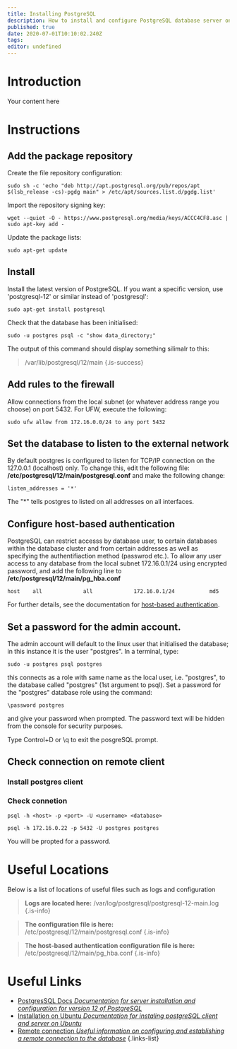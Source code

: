 ```yaml
---
title: Installing PostgreSQL
description: How to install and configure PostgreSQL database server on Ubuntu 18.04.4 LTS
published: true
date: 2020-07-01T10:10:02.240Z
tags: 
editor: undefined
---
```


# Introduction
Your content here


# Instructions


## Add the package repository


Create the file repository configuration:
```
sudo sh -c 'echo "deb http://apt.postgresql.org/pub/repos/apt $(lsb_release -cs)-pgdg main" > /etc/apt/sources.list.d/pgdg.list'
```
Import the repository signing key:
```
wget --quiet -O - https://www.postgresql.org/media/keys/ACCC4CF8.asc | sudo apt-key add -
```
Update the package lists:
```
sudo apt-get update
```

## Install

Install the latest version of PostgreSQL. If you want a specific version, use 'postgresql-12' or similar instead of 'postgresql':
```
sudo apt-get install postgresql
```
Check that the database has been initialised:
```
sudo -u postgres psql -c "show data_directory;"
```

The output of this command should display something silimalr to this:

> /var/lib/postgresql/12/main
{.is-success}


## Add rules to the firewall
Allow connections from the local subnet (or whatever address range you choose) on port 5432. For UFW, execute the following:
```
sudo ufw allow from 172.16.0.0/24 to any port 5432
```

## Set the database to listen to the external network
By default postgres is configured to listen for TCP/IP connection on the 127.0.0.1 (localhost) only. To change this, edit the following file:
**/etc/postgresql/12/main/postgresql.conf**
and make the following change:
```
listen_addresses = '*'
```
The "*" tells postgres to listed on all addresses on all interfaces.

## Configure host-based authentication

PostgreSQL can restrict accesss by database user, to certain databases within the database cluster and from certain addresses as well as specifying the authentifiaction method (passwrod etc.). To allow any user access to any database from the local subnet 172.16.0.1/24 using encrypted password, and add the following line to **/etc/postgresql/12/main/pg_hba.conf**
```
host    all             all             172.16.0.1/24           md5
```
For further details, see the documentation for [host-based authentication](https://www.postgresql.org/docs/12/auth-pg-hba-conf.html).


## Set a password for the admin account. 
The admin account will default to the linux user that initialised the database; in this instance it is the user "postgres". In a terminal, type:
```
sudo -u postgres psql postgres
```
this connects as a role with same name as the local user, i.e. "postgres", to the database called "postgres" (1st argument to psql). Set a password for the "postgres" database role using the command:
```
\password postgres
```
and give your password when prompted. The password text will be hidden from the console for security purposes.

Type Control+D or \q to exit the posgreSQL prompt. 

## Check connection on remote client

### Install postgres client


### Check connetion


```
psql -h <host> -p <port> -U <username> <database>
```
```
psql -h 172.16.0.22 -p 5432 -U postgres postgres
```
  
You will be propted for a password.

# Useful Locations
Below is a list of locations of useful files such as logs and configuration

> **Logs are located here:** /var/log/postgresql/postgresql-12-main.log
{.is-info}

> **The configuration file is here:** /etc/postgresql/12/main/postgresql.conf
{.is-info}

> T**he host-based authentication configuration file is here:** /etc/postgresql/12/main/pg_hba.conf
{.is-info}

# Useful Links


- [PostgresSQL Docs *Documentation for server installation and configuration for version 12 of PostgreSQL*](https://www.postgresql.org/docs/12/admin.html)
- [Installation on Ubuntu *Documentation for instaling postgreSQL client and server on Ubuntu*](https://help.ubuntu.com/community/PostgreSQL)
- [Remote connection *Useful information on configuring and establishing a remote connection to the database*](https://stackoverflow.com/questions/32439167/psql-could-not-connect-to-server-connection-refused-error-when-connecting-to)
{.links-list}